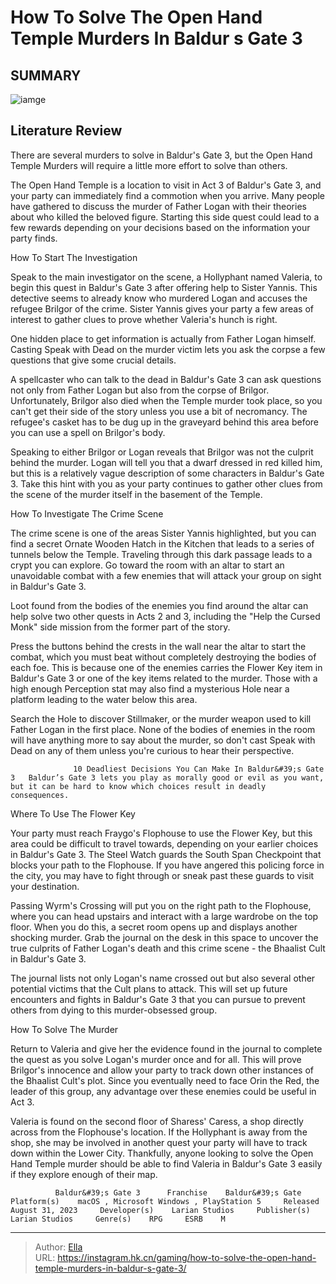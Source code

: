 # How To Solve The Open Hand Temple Murders In Baldur s Gate 3


## SUMMARY 

![iamge](https://static1.srcdn.com/wordpress/wp-content/uploads/2023/08/how-to-solve-the-open-hand-temple-murders-in-baldur-s-gate-3.jpg)

## Literature Review

There are several murders to solve in Baldur&#39;s Gate 3, but the Open Hand Temple Murders will require a little more effort to solve than others.





The Open Hand Temple is a location to visit in Act 3 of Baldur&#39;s Gate 3, and your party can immediately find a commotion when you arrive. Many people have gathered to discuss the murder of Father Logan with their theories about who killed the beloved figure. Starting this side quest could lead to a few rewards depending on your decisions based on the information your party finds.




  


 How To Start The Investigation 
          

Speak to the main investigator on the scene, a Hollyphant named Valeria, to begin this quest in Baldur&#39;s Gate 3 after offering help to Sister Yannis. This detective seems to already know who murdered Logan and accuses the refugee Brilgor of the crime. Sister Yannis gives your party a few areas of interest to gather clues to prove whether Valeria&#39;s hunch is right.



One hidden place to get information is actually from Father Logan himself. Casting Speak with Dead on the murder victim lets you ask the corpse a few questions that give some crucial details.







A spellcaster who can talk to the dead in Baldur&#39;s Gate 3 can ask questions not only from Father Logan but also from the corpse of Brilgor. Unfortunately, Brilgor also died when the Temple murder took place, so you can&#39;t get their side of the story unless you use a bit of necromancy. The refugee&#39;s casket has to be dug up in the graveyard behind this area before you can use a spell on Brilgor&#39;s body.

Speaking to either Brilgor or Logan reveals that Brilgor was not the culprit behind the murder. Logan will tell you that a dwarf dressed in red killed him, but this is a relatively vague description of some characters in Baldur&#39;s Gate 3. Take this hint with you as your party continues to gather other clues from the scene of the murder itself in the basement of the Temple.



 How To Investigate The Crime Scene 
          




The crime scene is one of the areas Sister Yannis highlighted, but you can find a secret Ornate Wooden Hatch in the Kitchen that leads to a series of tunnels below the Temple. Traveling through this dark passage leads to a crypt you can explore. Go toward the room with an altar to start an unavoidable combat with a few enemies that will attack your group on sight in Baldur&#39;s Gate 3.



Loot found from the bodies of the enemies you find around the altar can help solve two other quests in Acts 2 and 3, including the &#34;Help the Cursed Monk&#34; side mission from the former part of the story.




Press the buttons behind the crests in the wall near the altar to start the combat, which you must beat without completely destroying the bodies of each foe. This is because one of the enemies carries the Flower Key item in Baldur&#39;s Gate 3 or one of the key items related to the murder. Those with a high enough Perception stat may also find a mysterious Hole near a platform leading to the water below this area.




Search the Hole to discover Stillmaker, or the murder weapon used to kill Father Logan in the first place. None of the bodies of enemies in the room will have anything more to say about the murder, so don&#39;t cast Speak with Dead on any of them unless you&#39;re curious to hear their perspective.

                  10 Deadliest Decisions You Can Make In Baldur&#39;s Gate 3   Baldur’s Gate 3 lets you play as morally good or evil as you want, but it can be hard to know which choices result in deadly consequences.   



 Where To Use The Flower Key 
          

Your party must reach Fraygo&#39;s Flophouse to use the Flower Key, but this area could be difficult to travel towards, depending on your earlier choices in Baldur&#39;s Gate 3. The Steel Watch guards the South Span Checkpoint that blocks your path to the Flophouse. If you have angered this policing force in the city, you may have to fight through or sneak past these guards to visit your destination.




Passing Wyrm&#39;s Crossing will put you on the right path to the Flophouse, where you can head upstairs and interact with a large wardrobe on the top floor. When you do this, a secret room opens up and displays another shocking murder. Grab the journal on the desk in this space to uncover the true culprits of Father Logan&#39;s death and this crime scene - the Bhaalist Cult in Baldur&#39;s Gate 3.

The journal lists not only Logan&#39;s name crossed out but also several other potential victims that the Cult plans to attack. This will set up future encounters and fights in Baldur&#39;s Gate 3 that you can pursue to prevent others from dying to this murder-obsessed group.



 How To Solve The Murder 
          

Return to Valeria and give her the evidence found in the journal to complete the quest as you solve Logan&#39;s murder once and for all. This will prove Brilgor&#39;s innocence and allow your party to track down other instances of the Bhaalist Cult&#39;s plot. Since you eventually need to face Orin the Red, the leader of this group, any advantage over these enemies could be useful in Act 3.




Valeria is found on the second floor of Sharess&#39; Caress, a shop directly across from the Flophouse&#39;s location. If the Hollyphant is away from the shop, she may be involved in another quest your party will have to track down within the Lower City. Thankfully, anyone looking to solve the Open Hand Temple murder should be able to find Valeria in Baldur&#39;s Gate 3 easily if they explore enough of their map.

              Baldur&#39;s Gate 3      Franchise    Baldur&#39;s Gate     Platform(s)    macOS , Microsoft Windows , PlayStation 5     Released    August 31, 2023     Developer(s)    Larian Studios     Publisher(s)    Larian Studios     Genre(s)    RPG     ESRB    M      


---

> Author: [Ella](https://instagram.hk.cn/)  
> URL: https://instagram.hk.cn/gaming/how-to-solve-the-open-hand-temple-murders-in-baldur-s-gate-3/  

